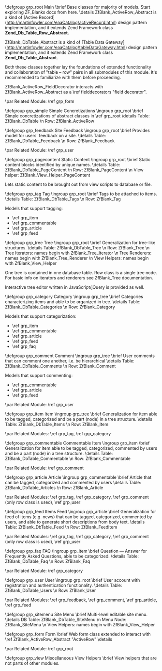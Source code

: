 \defgroup grp_root Main
\brief Base classes for majority of models. Start exploring ZF_Blanks docs
from here.
\details
ZfBlank_ActiveRow_Abstract is a kind of [Active Record]
(http://martinfowler.com/eaaCatalog/activeRecord.html) design pattern 
implementation, and it
extends Zend Framework class **Zend_Db_Table_Row_Abstract**.

ZfBlank_DbTable_Abstract is a kind of [Table Data Gateway]
(http://martinfowler.com/eaaCatalog/tableDataGateway.html) design pattern
implementation, and it extends Zend Framework class **Zend_Db_Table_Abstract**.

Both these classes together lay the foundations of extended functionality and
collaboration of \"table &ndash; row\" pairs in all submodules of this
module.  It's recommended to familiarize with them before proceeding.

ZfBlank_ActiveRow_FieldDecorator interacts with ZfBlank_ActiveRow_Abstract
as a \ref fielddecorators "field decorator".

\par Related Module:
\ref grp_form



\defgroup grp_simple Simple Concretizations
\ingroup grp_root
\brief Simple concretizations of abstract classes in
\ref grp_root 
\details
Table: ZfBlank_DbTable \n
Row: ZfBlank_ActiveRow



\defgroup grp_feedback Site Feedback
\ingroup grp_root
\brief Provides model for users' feedback on a site.
\details
Table: ZfBlank_DbTable_Feedback \n
Row: ZfBlank_Feedback

\par Related Module:
\ref grp_user



\defgroup grp_pagecontent Static Content
\ingroup grp_root
\brief Static content blocks identified by unique names.
\details 
Table: ZfBlank_DbTable_PageContent \n
Row: ZfBlank_PageContent \n
View helper: ZfBlank_View_Helper_PageContent

Lets static content to be brought out from view scripts to database or file.



\defgroup grp_tag Tag
\ingroup grp_root
\brief Tags to be attached to items.
\details
Table: ZfBlank_DbTable_Tags \n
Row: ZfBlank_Tag

Models that support tagging:
- \ref grp_item
- \ref grp_commentable
- \ref grp_article
- \ref grp_feed



\defgroup grp_tree Tree
\ingroup grp_root
\brief Generalization for tree-like structures.
\details
Table: ZfBlank_DbTable_Tree \n
Row: ZfBlank_Tree \n
Tree Iterators: names begin with ZfBlank_Tree_Iterator \n
Tree Renderers: names begin with ZfBlank_Tree_Renderer \n
View Helpers: names begin with ZfBlank_View_Helper

One tree is contained in one database table. Row class is a single tree node.
For basic info on iterators and renderers see ZfBlank_Tree documentation.

Interactive tree editor written in JavaScript/jQuery is provided as well.



\defgroup grp_category Category
\ingroup grp_tree
\brief Categories characterizing items and able to be organized in tree.
\details
Table: ZfBlank_DbTable_Categories \n
Row: ZfBlank_Category

Models that support categorization:
- \ref grp_item
- \ref grp_commentable
- \ref grp_article
- \ref grp_feed
- \ref grp_faq



\defgroup grp_comment Comment
\ingroup grp_tree
\brief User comments that can comment one another, i.e. be hierarchical
\details
Table: ZfBlank_DbTable_Comments \n
Row: ZfBlank_Comment

Models that support commenting:
- \ref grp_commentable
- \ref grp_article
- \ref grp_feed

\par Related Module:
\ref grp_user



\defgroup grp_item Item
\ingroup grp_tree
\brief Generalization for item able to be tagged, categorized and be a part
(node) in a tree structure.
\details
Table: ZfBlank_DbTable_Items \n
Row: ZfBlank_Item

\par Related Modules:
\ref grp_tag, \ref grp_category



\defgroup grp_commentable Commentable Item
\ingroup grp_item 
\brief Generalization for item able to be tagged, categorized, commented by
users and be a part (node) in a tree structure.
\details
Table: ZfBlank_DbTable_Commentable \n
Row: ZfBlank_Commentable

\par Related Module:
\ref grp_comment



\defgroup grp_article Article
\ingroup grp_commentable
\brief Article that can be tagged, categorized and commented by users
\details
Table: ZfBlank_DbTable_Articles \n
Row: ZfBlank_Article

\par Related Modules:
\ref grp_tag,
\ref grp_category,
\ref grp_comment (only row class is used),
\ref grp_user



\defgroup grp_feed Items Feed
\ingroup grp_article
\brief Generalization for feed of items (e.g. news) that can be tagged,
categorized, commented by users, and able to generate short descriptions
from body text.
\details
Table: ZfBlank_DbTable_Feed \n
Row: ZfBlank_FeedItem

\par Related Modules:
\ref grp_tag,
\ref grp_category,
\ref grp_comment (only row class is used),
\ref grp_user



\defgroup grp_faq FAQ
\ingroup grp_item
\brief Question &mdash; Answer for Frequently Asked Questions, able to be
categorized.
\details
Table: ZfBlank_DbTable_Faq \n
Row: ZfBlank_Faq

\par Related Module:
\ref grp_category



\defgroup grp_user User
\ingroup grp_root
\brief User account with registration and authentication functionality.
\details
Table: ZfBlank_DbTable_Users \n
Row: ZfBlank_User

\par Related Modules:
\ref grp_feedback,
\ref grp_comment,
\ref grp_article,
\ref grp_feed



\defgroup grp_sitemenu Site Menu
\brief Multi-level editable site menu.
\details
DB Table: ZfBlank_DbTable_SiteMenu \n
Menu Node: ZfBlank_SiteMenu \n
View Helpers: names begin with ZfBlank_View_Helper



\defgroup grp_form Form
\brief Web form class extended to interact with
\ref ZfBlank_ActiveRow_Abstract "ActiveRow"
\details

\par Related Module:
\ref grp_root 



\defgroup grp_view Miscellaneous View Helpers
\brief View helpers that are not parts of other modules.

